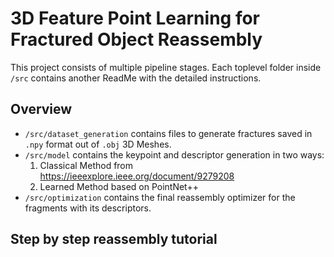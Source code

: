 # 3D Feature Point Learning for Fractured Object Reassembly

This project consists of multiple pipeline stages. Each toplevel folder inside `/src` contains another ReadMe with the detailed instructions.

## Overview

- `/src/dataset_generation` contains files to generate fractures saved in `.npy` format out of `.obj` 3D Meshes.
- `/src/model` contains the keypoint and descriptor generation in two ways:
    1. Classical Method from https://ieeexplore.ieee.org/document/9279208
    2. Learned Method based on PointNet++
- `/src/optimization` contains the final reassembly optimizer for the fragments with its descriptors. 

## Step by step reassembly tutorial
